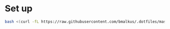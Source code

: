 # Set up

```sh
bash <(curl -fL https://raw.githubusercontent.com/bmalkus/.dotfiles/master/install.sh)
```
